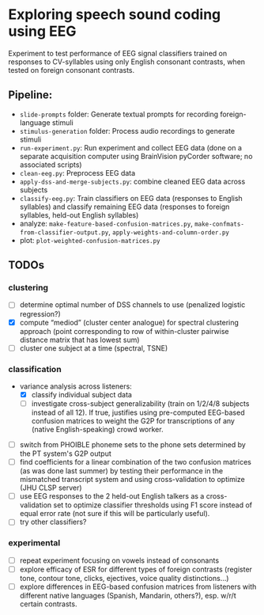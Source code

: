# Exploring speech sound coding using EEG
Experiment to test performance of EEG signal classifiers trained on responses to CV-syllables using only English consonant contrasts, when tested on foreign consonant contrasts.

## Pipeline:
- `slide-prompts` folder: Generate textual prompts for recording foreign-language stimuli
- `stimulus-generation` folder: Process audio recordings to generate stimuli
- `run-experiment.py`: Run experiment and collect EEG data (done on a separate acquisition computer using BrainVision pyCorder software; no associated scripts)
- `clean-eeg.py`: Preprocess EEG data
- `apply-dss-and-merge-subjects.py`: combine cleaned EEG data across subjects
- `classify-eeg.py`: Train classifiers on EEG data (responses to English syllables) and classify remaining EEG data (responses to foreign syllables, held-out English syllables)
- analyze: `make-feature-based-confusion-matrices.py`, `make-confmats-from-classifier-output.py`, `apply-weights-and-column-order.py`
- plot: `plot-weighted-confusion-matrices.py`

## TODOs

### clustering
- [ ] determine optimal number of DSS channels to use (penalized logistic regression?)
- [x] compute “mediod” (cluster center analogue) for spectral clustering approach (point corresponding to row of within-cluster pairwise distance matrix that has lowest sum)
- [ ] cluster one subject at a time (spectral, TSNE)

### classification
- variance analysis across listeners:
    - [x] classify individual subject data
    - [ ] investigate cross-subject generalizability (train on 1/2/4/8 subjects instead of all 12). If true, justifies using pre-computed EEG-based confusion matrices to weight the G2P for transcriptions of any (native English-speaking) crowd worker.
- [ ] switch from PHOIBLE phoneme sets to the phone sets determined by the PT system's G2P output
- [ ] find coefficients for a linear combination of the two confusion matrices (as was done last summer) by testing their performance in the mismatched transcript system and using cross-validation to optimize (JHU CLSP server)
- [ ] use EEG responses to the 2 held-out English talkers as a cross-validation set to optimize classifier thresholds using F1 score instead of equal error rate (not sure if this will be particularly useful).
- [ ] try other classifiers?

### experimental
- [ ] repeat experiment focusing on vowels instead of consonants
- [ ] explore efficacy of ESR for different types of foreign contrasts (register tone, contour tone, clicks, ejectives, voice quality distinctions...)
- [ ] explore differences in EEG-based confusion matrices from listeners with different native languages (Spanish, Mandarin, others?), esp. w/r/t certain contrasts.
